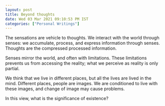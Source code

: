```yaml
---
layout: post
title: Beyond thoughts
date: Wed 03 Mar 2021 09:10:53 PM IST
categories: ["Personal Writings"]
---
```


The sensations are vehicle to thoughts. We interact with the world through
senses: we accumulate, process, and express information through senses.
Thoughts are the compressed processed information.

Senses mirror the world, and often with limitations. These limitations
prevents us from accessing the reality; what we perceive as reality is only
partial.

We think that we live in different places, but all the lives are lived in the
mind. Different places, people are images. We are conditioned to live with
these images, and change of image may cause problems.

In this view, what is the significance of existence?
